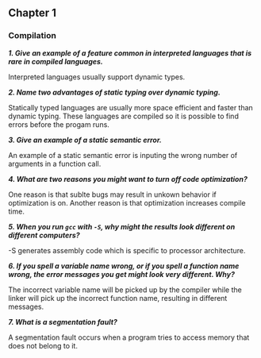 ## Chapter 1


### Compilation

**_1. Give an example of a feature common in interpreted languages that is rare in compiled languages._**

Interpreted languages usually support dynamic types.

**_2. Name two advantages of static typing over dynamic typing._**

Statically typed languages are usually more space efficient and faster than dynamic typing. These languages are compiled so it is possible to find errors before the progam runs.

**_3. Give an example of a static semantic error._**

An example of a static semantic error is inputing the wrong number of arguments in a function call.

**_4. What are two reasons you might want to turn off code optimization?_**

One reason is that sublte bugs may result in unkown behavior if optimization is on. Another reason is that optimization increases compile time.

**_5. When you run `gcc` with `-S`, why might the results look different on different computers?_**

-S generates assembly code which is specific to processor architecture.

**_6. If you spell a variable name wrong, or if you spell a function name wrong, 
the error messages you get might look very different.  Why?_**

The incorrect variable name will be picked up by the compiler while the linker will pick up the incorrect function name, resulting in different messages.

**_7. What is a segmentation fault?_**

A segmentation fault occurs when a program tries to access memory that does not belong to it.